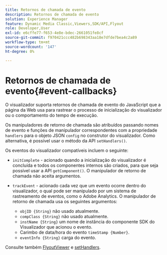 ```yaml
---
title: Retornos de chamada de evento
description: Retornos de chamada de evento
solution: Experience Manager
feature: Dynamic Media Classic,Viewers,SDK/API,Flyout
role: Developer,User
exl-id: e6cffe77-f653-4e8e-bdec-2661051fe8cf
source-git-commit: f970421ccc482b698343aa18e7dfde7bea4c2a89
workflow-type: tm+mt
source-wordcount: '147'
ht-degree: 0%

---
```


# Retornos de chamada de evento{#event-callbacks}

O visualizador suporta retornos de chamada de evento do JavaScript que a página da Web usa para rastrear o processo de inicialização do visualizador ou o comportamento do tempo de execução.

Os manipuladores de retorno de chamada são atribuídos passando nomes de evento e funções de manipulador correspondentes com a propriedade `handlers` para o objeto JSON `config` no construtor do visualizador. Como alternativa, é possível usar o método da API `setHandlers()`.

Os eventos do visualizador compatíveis incluem o seguinte:

* `initComplete` - acionado quando a inicialização do visualizador é concluída e todos os componentes internos são criados, para que seja possível usar a API `getComponent()`. O manipulador de retorno de chamada não aceita argumentos.

* `trackEvent` - acionado cada vez que um evento ocorre dentro do visualizador, o qual pode ser manipulado por um sistema de rastreamento de eventos, como o Adobe Analytics. O manipulador de retorno de chamada usa os seguintes argumentos:

   * `objID {String}` não usado atualmente.
   * `compClass {String}` não usado atualmente.
   * `instName {String}` um nome de instância do componente SDK do Visualizador que acionou o evento.
   * Carimbo de data/hora do evento `timeStamp {Number}`.
   * `eventInfo {String}` carga do evento.

Consulte também [FlyoutViewer](../../c-html5-s7-aem-asset-viewers/c-html5-flyout-viewer-20-about/c-html5-flyout-viewer-20-javascriptapiref/r-html5-flyout-viewer-20-javascriptapiref-flyoutviewer.md#reference-b99bb25606444f46b27529ff3e960b1e) e [setHandlers](../../c-html5-s7-aem-asset-viewers/c-html5-flyout-viewer-20-about/c-html5-flyout-viewer-20-javascriptapiref/r-html5-flyout-viewer-20-javascriptapiref-sethandlers.md#reference-74e9acb1cd0047d5bd60eea5fa5c8692).
